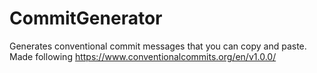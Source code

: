 # CommitGenerator
Generates conventional commit messages that you can copy and paste. Made following https://www.conventionalcommits.org/en/v1.0.0/
